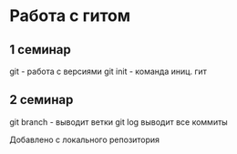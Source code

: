 # Работа с гитом
## 1 семинар
git - работа с версиями
git init - команда иниц. гит

## 2 семинар

git branch - выводит ветки
git log выводит все коммиты



Добавлено с локального репозитория